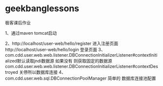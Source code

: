 # geekbanglessons

极客课后作业

1、通过maven tomcat启动

2、http://localhost/user-web/hello/register 进入注册页面
http://localhost/user-web/hello/login 登录页面
3、com.cdd.user.web.web.listener.DBConnectionInitializerListener#contextInitialized默认读取jndi数据源 如果没有 则获取固定的数据源
com.cdd.user.web.web.listener.DBConnectionInitializerListener#contextDestroyed 关停所以数据库连接
4、com.cdd.user.web.sql.DBConnectionPoolManager 简单的 数据库连接池配置
